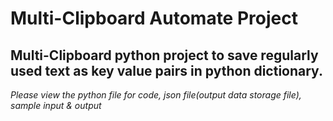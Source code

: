 # Multi-Clipboard Automate Project
## Multi-Clipboard python project to save regularly used text as key value pairs in python dictionary.

*Please view the python file for code, json file(output data storage file), sample input & output*
